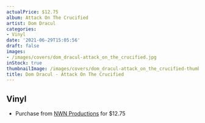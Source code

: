 ```yaml
---
actualPrice: $12.75
album: Attack On The Crucified
artist: Dom Dracul
categories:
- Vinyl
date: '2021-06-29T15:05:56'
draft: false
images:
- /images/covers/dom_dracul-attack_on_the_crucified.jpg
inStock: true
thumbnailImage: /images/covers/dom_dracul-attack_on_the_crucified-thumb.jpg
title: Dom Dracul - Attack On The Crucified
---
```


## Vinyl
* Purchase from [NWN Productions](http://shop.nwnprod.com/index.php?route=product/product&path=75&product_id=8811&sort=pd.name&order=ASC) for $12.75
